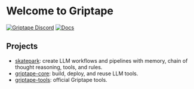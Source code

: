 # Welcome to Griptape

[![Griptape Discord](https://dcbadge.vercel.app/api/server/gnWRz88eym?compact=true&style=flat)](https://discord.gg/gnWRz88eym)
[![Docs](https://readthedocs.org/projects/griptape/badge/)](https://griptape.readthedocs.io)

## Projects

- [skatepark](https://github.com/griptape-ai/skatepark): create LLM workflows and pipelines with memory, chain of thought reasoning, tools, and rules.
- [griptape-core](https://github.com/griptape-ai/griptape-core): build, deploy, and reuse LLM tools.
- [griptape-tools](https://github.com/griptape-ai/griptape-tools): official Griptape tools.
